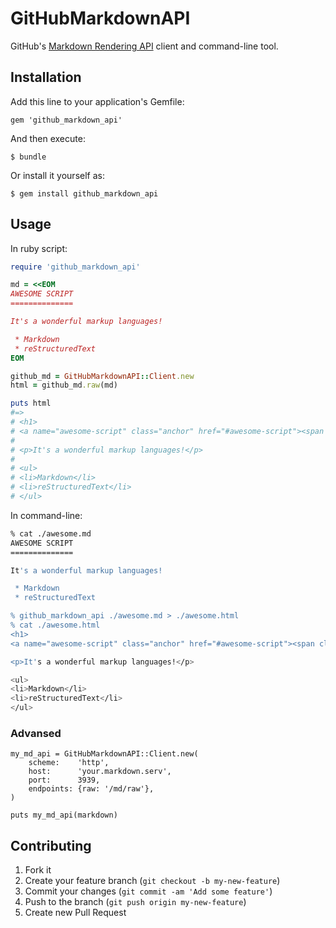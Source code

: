 GitHubMarkdownAPI
=================

GitHub's [Markdown Rendering API](http://developer.github.com/v3/markdown/) client and command-line tool.

Installation
------------

Add this line to your application's Gemfile:

    gem 'github_markdown_api'

And then execute:

    $ bundle

Or install it yourself as:

    $ gem install github_markdown_api

Usage
-----

In ruby script:

```ruby
require 'github_markdown_api'

md = <<EOM
AWESOME SCRIPT
==============

It's a wonderful markup languages!

 * Markdown
 * reStructuredText
EOM

github_md = GitHubMarkdownAPI::Client.new
html = github_md.raw(md)

puts html
#=>
# <h1>
# <a name="awesome-script" class="anchor" href="#awesome-script"><span class="octicon octicon-link"></span></a>AWESOME SCRIPT</h1>
# 
# <p>It's a wonderful markup languages!</p>
# 
# <ul>
# <li>Markdown</li>
# <li>reStructuredText</li>
# </ul>
```

In command-line:

```sh
% cat ./awesome.md
AWESOME SCRIPT
==============

It's a wonderful markup languages!

 * Markdown
 * reStructuredText

% github_markdown_api ./awesome.md > ./awesome.html
% cat ./awesome.html
<h1>
<a name="awesome-script" class="anchor" href="#awesome-script"><span class="octicon octicon-link"></span></a>AWESOME SCRIPT</h1>

<p>It's a wonderful markup languages!</p>

<ul>
<li>Markdown</li>
<li>reStructuredText</li>
</ul>
```

### Advansed

```
my_md_api = GitHubMarkdownAPI::Client.new(
    scheme:    'http',
	host:      'your.markdown.serv',
	port:      3939,
	endpoints: {raw: '/md/raw'},
)

puts my_md_api(markdown)
```

Contributing
------------

 1. Fork it
 2. Create your feature branch (`git checkout -b my-new-feature`)
 3. Commit your changes (`git commit -am 'Add some feature'`)
 4. Push to the branch (`git push origin my-new-feature`)
 5. Create new Pull Request
